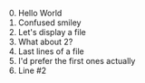 0. Hello World 
1. Confused smiley 
2. Let's display a file 
3. What about 2?
4. Last lines of a file 
5. I'd prefer the first ones actually
6. Line #2 
